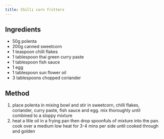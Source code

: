 ```yaml
---
title: Chilli corn fritters
---
```


## Ingredients

-   50g polenta
-   200g canned sweetcorn
-   1 teaspoon chilli flakes
-   1 tablespoon thai green curry paste
-   1 tablespoon fish sauce
-   1 egg
-   1 tablespoon sun flower oil
-   3 tablespoons chopped coriander

## Method

1.  place polenta in mixing bowl and stir in sweetcorn, chilli flakes, coriander, curry paste, fish sauce and egg. mix thoroughly until combined to a sloppy mixture
2.  heat a litle oil in a frying pan then drop spoonfuls of mixture into the pan. cook over a medium low heat for 3-4 mins per side until cooked through and golden
